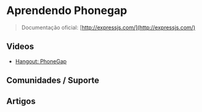 # Aprendendo Phonegap

> Documentação oficial: [http://expressjs.com/](http://expressjs.com/)

## Videos
* [Hangout: PhoneGap](https://www.youtube.com/watch?feature=player_embedded&v=n-u9xlpKbhQ)

## Comunidades / Suporte

## Artigos
